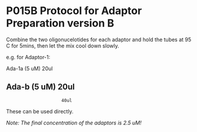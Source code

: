 # P015B Protocol for Adaptor Preparation version B

Combine the two oligonucelotides for each adaptor and hold the tubes at 95 C for 5mins, then let the mix cool down slowly.

e.g. for Adaptor-1:

Ada-1a (5 uM)            20ul

Ada-b (5 uM)             20ul
----------------------------------
                         40ul

These can be used directly.

*Note: The final concentration of the adaptors is 2.5 uM!*
